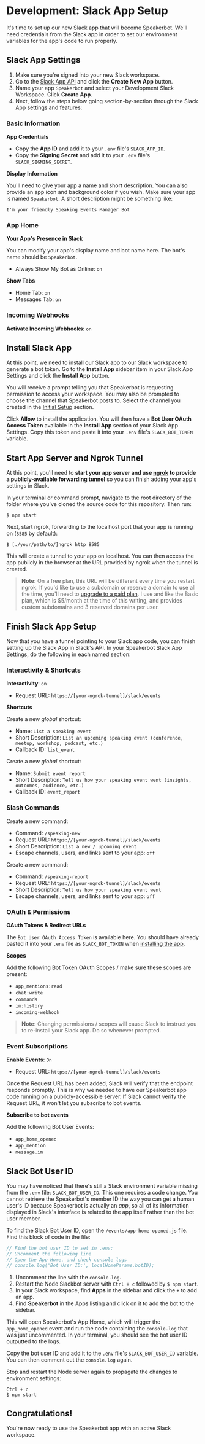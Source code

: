 # Development: Slack App Setup

It's time to set up our new Slack app that will become Speakerbot. We'll need credentials from the Slack app in order to set our environment variables for the app's code to run properly.

## Slack App Settings

1. Make sure you're signed into your new Slack workspace.
2. Go to the [Slack App API](https://api.slack.com/apps) and click the **Create New App** button.
3. Name your app `Speakerbot` and select your Development Slack Workspace. Click **Create App**.
4. Next, follow the steps below going section-by-section through the Slack App settings and features:

### Basic Information

**App Credentials**

* Copy the **App ID** and add it to your `.env` file's `SLACK_APP_ID`.
* Copy the **Signing Secret** and add it to your `.env` file's `SLACK_SIGNING_SECRET`.

**Display Information**

You'll need to give your app a name and short description. You can also provide an app icon and background color if you wish. Make sure your app is named `Speakerbot`. A short description might be something like:

```
I'm your friendly Speaking Events Manager Bot
```

### App Home

**Your App's Presence in Slack**

You can modify your app's display name and bot name here. The bot's name should be `Speakerbot`.

* Always Show My Bot as Online: `on`

**Show Tabs**

* Home Tab: `on`
* Messages Tab: `on`

### Incoming Webhooks

**Activate Incoming Webhooks**: `on`

## Install Slack App

At this point, we need to install our Slack app to our Slack workspace to generate a bot token. Go to the **Install App** sidebar item in your Slack App Settings and click the **Install App** button.

You will receive a prompt telling you that Speakerbot is requesting permission to access your workspace. You may also be prompted to choose the channel that Speakerbot posts to. Select the channel you created in the [Initial Setup](development.md#initial-setup) section.

Click **Allow** to install the application. You will then have a **Bot User OAuth Access Token** available in the **Install App** section of your Slack App Settings. Copy this token and paste it into your `.env` file's `SLACK_BOT_TOKEN` variable.

## Start App Server and Ngrok Tunnel

At this point, you'll need to **start your app server and use [ngrok](https://ngrok.com) to provide a publicly-available forwarding tunnel** so you can finish adding your app's settings in Slack.

In your terminal or command prompt, navigate to the root directory of the folder where you've cloned the source code for this repository. Then run:

```
$ npm start
```

Next, start ngrok, forwarding to the localhost port that your app is running on (`8585` by default):

```
$ [./your/path/to/]ngrok http 8585
```

This will create a tunnel to your app on localhost. You can then access the app publicly in the browser at the URL provided by ngrok when the tunnel is created.

> **Note:** On a free plan, this URL will be different every time you restart ngrok. If you'd like to use a subdomain or reserve a domain to use all the time, you'll need to [upgrade to a paid plan](https://ngrok.com/pricing). I use and like the Basic plan, which is $5/month at the time of this writing, and provides custom subdomains and 3 reserved domains per user.

## Finish Slack App Setup

Now that you have a tunnel pointing to your Slack app code, you can finish setting up the Slack App in Slack's API. In your Speakerbot Slack App Settings, do the following in each named section:

### Interactivity & Shortcuts

**Interactivity**: `on`

* Request URL: `https://[your-ngrok-tunnel]/slack/events`

**Shortcuts**

Create a new _global_ shortcut:

* Name: `List a speaking event`
* Short Description: `List an upcoming speaking event (conference, meetup, workshop, podcast, etc.)`
* Callback ID: `list_event`

Create a new _global_ shortcut:

* Name: `Submit event report`
* Short Description: `Tell us how your speaking event went (insights, outcomes, audience, etc.)`
* Callback ID: `event_report`

### Slash Commands

Create a new command:

* Command: `/speaking-new`
* Request URL: `https://[your-ngrok-tunnel]/slack/events`
* Short Description: `List a new / upcoming event`
* Escape channels, users, and links sent to your app: `off`

Create a new command:

* Command: `/speaking-report`
* Request URL: `https://[your-ngrok-tunnel]/slack/events`
* Short Description: `Tell us how your speaking event went`
* Escape channels, users, and links sent to your app: `off`

### OAuth & Permissions

**OAuth Tokens & Redirect URLs**

The `Bot User OAuth Access Token` is available here. You should have already pasted it into your `.env` file as `SLACK_BOT_TOKEN` when [installing the app](#install-slack-app).

**Scopes**

Add the following Bot Token OAuth Scopes / make sure these scopes are present:

* `app_mentions:read`
* `chat:write`
* `commands`
* `im:history`
* `incoming-webhook`

> **Note:** Changing permissions / scopes will cause Slack to instruct you to re-install your Slack app. Do so whenever prompted.

### Event Subscriptions

**Enable Events**: `On`

* Request URL: `https://[your-ngrok-tunnel]/slack/events`

Once the Request URL has been added, Slack will verify that the endpoint responds promptly. This is why we needed to have our Speakerbot app code running on a publicly-accessible server. If Slack cannot verify the Request URL, it won't let you subscribe to bot events.

**Subscribe to bot events**

Add the following Bot User Events:

* `app_home_opened`
* `app_mention`
* `message.im`

## Slack Bot User ID

You may have noticed that there's still a Slack environment variable missing from the `.env` file: `SLACK_BOT_USER_ID`. This one requires a code change. You cannot retrieve the Speakerbot's member ID the way you can get a human user's ID because Speakerbot is actually an _app_, so all of its information displayed in Slack's interface is related to the app itself rather than the bot user member.

To find the Slack Bot User ID, open the `/events/app-home-opened.js` file. Find this block of code in the file:

```js
// Find the bot user ID to set in .env:
// Uncomment the following line
// Open the App Home, and check console logs
// console.log('Bot User ID:', localHomeParams.botID);
```

1. Uncomment the line with the `console.log`.
2. Restart the Node Slackbot server with `Ctrl + c` followed by `$ npm start`.
3. In your Slack workspace, find **Apps** in the sidebar and click the `+` to add an app.
4. Find **Speakerbot** in the Apps listing and click on it to add the bot to the sidebar.

This will open Speakerbot's App Home, which will trigger the `app_home_opened` event and run the code containing the `console.log` that was just uncommented. In your terminal, you should see the bot user ID outputted to the logs.

Copy the bot user ID and add it to the `.env` file's `SLACK_BOT_USER_ID` variable. You can then comment out the `console.log` again.

Stop and restart the Node server again to propagate the changes to environment settings:

```
Ctrl + c
$ npm start
```

## Congratulations!

You're now ready to use the Speakerbot app with an active Slack workspace.